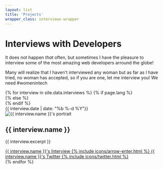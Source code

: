 ```yaml
---
layout: list
title: 'Projects'
wrapper_class: interviews-wrapper
---
```


<h1 class="main__title">Interviews with Developers</h1>

<p class="main__text">It does not happen <em>that</em> often, but sometimes I have the pleasure to interview some of the most amazing web developers arround the globe!</p>

<p class="main__text">Many will realize that I haven't interviewed any woman but as far as I have tried, no woman has accepted, so if you are one, let me interview you! We need #womenintech</p>

<section class="articles-list">
    {% for interview in site.data.interviews %}
        {% if page.lang %}
                <article class="article" lang="{{ page.lang }}">
            {% else %}
                <article class="article">
            {% endif %}
                    <div class="article__item">
                        <time class="article__time" datetime="{{ interview.date | date: '%F' }}">{{ interview.date | date: "%b %-d %Y"}}</time>
                        <div class="article__data">
                            <img class="portrait" src="{{ interview.portrait }}" alt="{{ interview.name }}'s portrait" />
                            <div>
                                <h2 class="article__subtitle">{{ interview.name }}</h2>
                                <p class="article__description">{{ interview.excerpt }}</p>
                            </div>
                        </div>
                        <div class="article__links">
                            <a class="btn btn--fill" href="/projects/interviews/{{ interview.url }}" hreflang="{{ page.lang }}">
                                <span class="btn__text"><span class="u-visually-hidden">{{ interview.name }}'s</span> Interview</span>
                                {% include icons/arrow-enter.html %}
                            </a>
                            <a class="btn btn--fill" href="{{ interview.twitter }}" target="_blank" rel="noopener noreferrer" hreflang="{{ page.lang }}">
                                <span class="btn__text"><span class="u-visually-hidden">{{ interview.name }}'s</span> Twitter</span>
                                {% include icons/twitter.html %}
                            </a>
                        </div>
                    </div>
                </article>
    {% endfor %}
</section>
